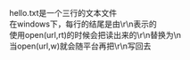 hello.txt是一个三行的文本文件  
在windows下，每行的结尾是由\r\n表示的  
使用open(url,rt)的时候会把读出来的\r\n替换为\n  
当open(url,w)就会随平台再把\r\n写回去